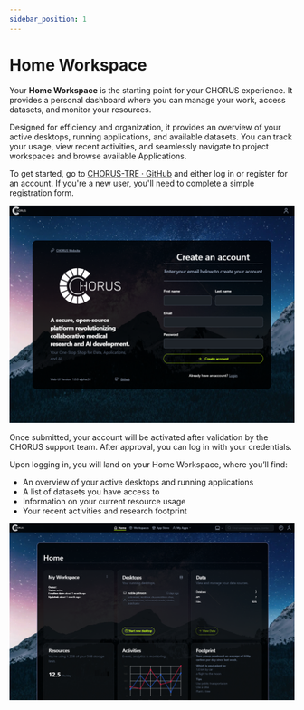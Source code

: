 ```yaml
---
sidebar_position: 1
---
```


# Home Workspace

Your **Home Workspace** is the starting point for your CHORUS experience. It provides a personal dashboard where you can manage your work, access datasets, and monitor your resources.

Designed for efficiency and organization, it provides an overview of your active desktops, running applications, and available datasets. You can track your usage, view recent activities, and seamlessly navigate to project workspaces and browse available Applications.

To get started, go to [CHORUS-TRE · GitHub](https://github.com/CHORUS-TRE) and either log in or register for an account. If you're a new user, you'll need to complete a simple registration form. 

![alt text](../../static/img/getting-started/Home1.png)

Once submitted, your account will be activated after validation by the CHORUS support team. After approval, you can log in with your credentials.

Upon logging in, you will land on your Home Workspace, where you’ll find:
- An overview of your active desktops and running applications
- A list of datasets you have access to
- Information on your current resource usage
- Your recent activities and research footprint

![alt text](../../static/img/getting-started/Home2.png)

